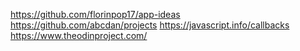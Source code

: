 https://github.com/florinpop17/app-ideas
https://github.com/abcdan/projects
https://javascript.info/callbacks
https://www.theodinproject.com/
